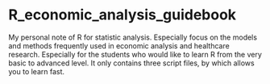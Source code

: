 # R_economic_analysis_guidebook
My personal note of R for statistic analysis. 
Especially focus on the models and methods frequently used in economic analysis and healthcare research. 
Especially for the students who would like to learn R from the very basic to advanced level. 
It only contains three script files, by which allows you to learn fast. 
